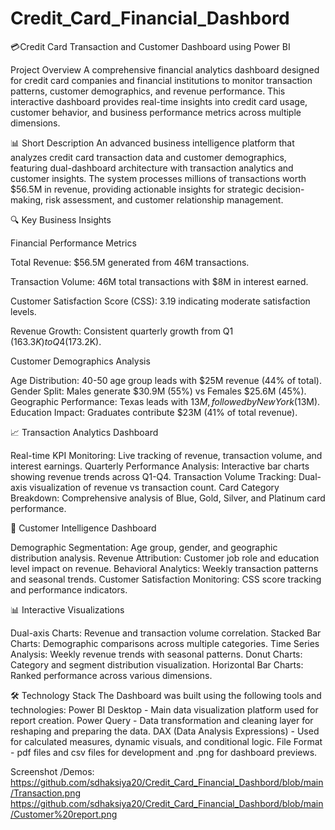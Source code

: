 # Credit_Card_Financial_Dashbord

💳Credit Card Transaction and Customer Dashboard using Power BI

Project Overview
A comprehensive financial analytics dashboard designed for credit card companies and financial institutions to monitor transaction patterns, customer demographics, and revenue performance. This interactive dashboard provides real-time insights into credit card usage, customer behavior, and business performance metrics across multiple dimensions.

📊 Short Description
An advanced business intelligence platform that analyzes credit card transaction data and customer demographics, featuring dual-dashboard architecture with transaction analytics and customer insights. The system processes millions of transactions worth $56.5M in revenue, providing actionable insights for strategic decision-making, risk assessment, and customer relationship management.

🔍 Key Business Insights

Financial Performance Metrics

Total Revenue: $56.5M generated from 46M transactions.

Transaction Volume: 46M total transactions with $8M in interest earned.

Customer Satisfaction Score (CSS): 3.19 indicating moderate satisfaction levels.

Revenue Growth: Consistent quarterly growth from Q1 ($163.3K) to Q4 ($173.2K).

Customer Demographics Analysis

Age Distribution: 40-50 age group leads with $25M revenue (44% of total).
Gender Split: Males generate $30.9M (55%) vs Females $25.6M (45%).
Geographic Performance: Texas leads with $13M, followed by New York ($13M).
Education Impact: Graduates contribute $23M (41% of total revenue).

📈 Transaction Analytics Dashboard

Real-time KPI Monitoring: Live tracking of revenue, transaction volume, and interest earnings.
Quarterly Performance Analysis: Interactive bar charts showing revenue trends across Q1-Q4.
Transaction Volume Tracking: Dual-axis visualization of revenue vs transaction count.
Card Category Breakdown: Comprehensive analysis of Blue, Gold, Silver, and Platinum card performance.

👥 Customer Intelligence Dashboard

Demographic Segmentation: Age group, gender, and geographic distribution analysis.
Revenue Attribution: Customer job role and education level impact on revenue.
Behavioral Analytics: Weekly transaction patterns and seasonal trends.
Customer Satisfaction Monitoring: CSS score tracking and performance indicators.

📊 Interactive Visualizations

Dual-axis Charts: Revenue and transaction volume correlation.
Stacked Bar Charts: Demographic comparisons across multiple categories.
Time Series Analysis: Weekly revenue trends with seasonal patterns.
Donut Charts: Category and segment distribution visualization.
Horizontal Bar Charts: Ranked performance across various dimensions.

🛠️ Technology Stack
The Dashboard was built using the following tools and technologies:
Power BI Desktop - Main data visualization platform used for report creation.
Power Query - Data transformation and cleaning layer for reshaping and preparing the data.
DAX (Data Analysis Expressions) - Used for calculated measures, dynamic visuals, and conditional logic.
File Format - pdf files and csv files for development and .png for dashboard previews.

Screenshot /Demos:
https://github.com/sdhaksiya20/Credit_Card_Financial_Dashbord/blob/main/Transaction.png
https://github.com/sdhaksiya20/Credit_Card_Financial_Dashbord/blob/main/Customer%20report.png




